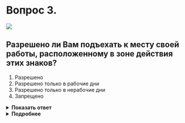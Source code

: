 # Вопрос 3.

![](https://s.drom.ru/i24227/pdd/tickets/2016/1542608948.jpg)

## Разрешено ли Вам подъехать к месту своей работы, расположенному в зоне действия этих знаков?

1. Разрешено
2. Разрешено только в рабочие дни
3. Разрешено только в нерабочие дни
4. Запрещено

<details>
<summary><b>Показать ответ</b></summary>
Правильный ответ: 1
</details>
<details>
<summary><b>Подробнее</b></summary>
Табличка 8.5.2 «Рабочие дни» указывает, что знак 3.2 «Движение запрещено» действует только в рабочие дни. Но так как от действий данного знака могут отступать те, кто проживает, работает или обслуживает предприятия, находящиеся в зоне действия знака, Вам разрешается движение «под знак» в любой день недели.
(«Дорожные знаки»)
</details>
